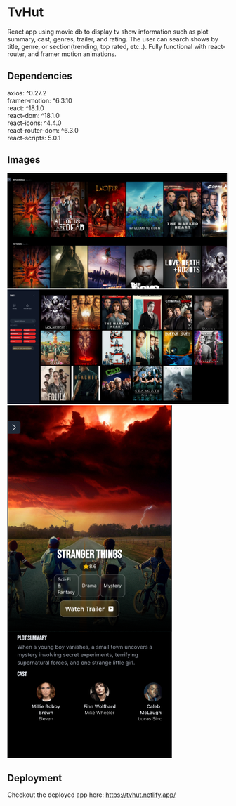 # TvHut

React app using movie db to display tv show information such as plot summary, cast, genres, trailer, and rating. The user can search shows by title, genre, or section(trending, top rated, etc..). Fully functional with react-router, and framer motion animations.

## Dependencies

axios: ^0.27.2  
framer-motion: ^6.3.10  
react: ^18.1.0  
react-dom: ^18.1.0  
react-icons: ^4.4.0  
react-router-dom: ^6.3.0  
react-scripts: 5.0.1  


## Images

![wide view](https://github.com/nyozov/movies/blob/master/src/assets/wide-view.png?raw=true)
![nav view](https://github.com/nyozov/movies/blob/master/src/assets/nav-wide.png?raw=true)
![mobile view](https://github.com/nyozov/movies/blob/master/src/assets/mobile-view.png?raw=true)

## Deployment 

Checkout the deployed app here: https://tvhut.netlify.app/
